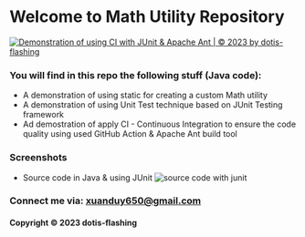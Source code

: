 # Welcome to Math Utility Repository
[![Demonstration of using CI with JUnit & Apache Ant | © 2023 by dotis-flashing](https://github.com/dotis-flashing/Testing-CI/actions/workflows/mathutil-ci-ant.yml/badge.svg?branch=main)](https://github.com/dotis-flashing/Testing-CI/actions/workflows/mathutil-ci-ant.yml)
### You will find in this repo the following stuff (Java code):
* A demonstration of using static for creating a custom Math utility
* A demonstration of using Unit Test technique based on JUnit Testing framework
* Ad demostration of apply CI - Continuous Integration to ensure the code quality 
using used GitHub Action & Apache Ant build tool

### Screenshots
* Source code in Java & using JUnit
![source code with junit](https://github.com/dotis-flashing/Testing-CI/blob/main/ccreenshots/Screenshot%202023-02-21%20142636.png)
### Connect me via: xuanduy650@gmail.com
#### Copyright &#169; 2023 dotis-flashing
